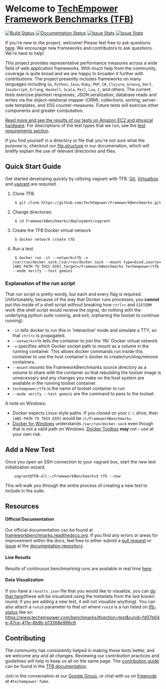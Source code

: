 
# Welcome to [TechEmpower Framework Benchmarks (TFB)](http://www.techempower.com/benchmarks/) 
[![Build Status](https://travis-ci.org/TechEmpower/FrameworkBenchmarks.svg?branch=master)](https://travis-ci.org/TechEmpower/FrameworkBenchmarks) 
[![Documentation Status](https://readthedocs.org/projects/frameworkbenchmarks/badge/?version=latest)](https://readthedocs.org/projects/frameworkbenchmarks/?badge=latest)
[![Issue Stats](http://www.issuestats.com/github/TechEmpower/FrameworkBenchmarks/badge/issue?style=flat)](http://www.issuestats.com/github/TechEmpower/FrameworkBenchmarks)
[![Issue Stats](http://www.issuestats.com/github/TechEmpower/FrameworkBenchmarks/badge/pr?style=flat)](http://www.issuestats.com/github/TechEmpower/FrameworkBenchmarks)

If you're new to the project, welcome! Please feel free to ask questions [here](https://github.com/TechEmpower/FrameworkBenchmarks/issues/2978). We encourage new frameworks and contributors to ask questions. We're here to help!

This project provides representative performance measures across a wide field of web application frameworks. With much help from the community, coverage is quite broad and we are happy to broaden it further with contributions. The project presently includes frameworks on many languages including `Go`, `Python`, `Java`, `Ruby`, `PHP`, `C#`, `Clojure`, `Groovy`, `Dart`, `JavaScript`, `Erlang`, `Haskell`, `Scala`, `Perl`, `Lua`, `C`, and others.  The current tests exercise plaintext responses, JSON seralization, database reads and writes via the object-relational mapper (ORM), collections, sorting, server-side templates, and XSS counter-measures. Future tests will exercise other components and greater computation.

[Read more and see the results of our tests on Amazon EC2 and physical hardware](http://www.techempower.com/benchmarks/). 
For descriptions of the test types that we run, see the 
[test requirements section](https://frameworkbenchmarks.readthedocs.org/en/latest/Project-Information/Framework-Tests/).

If you find yourself in a directory or file that you're not sure what the purpose is, checkout our [file structure](http://frameworkbenchmarks.readthedocs.org/en/latest/Codebase/#file-structure) in our documenation, which will briefly explain the use of relevant directories and files.

## Quick Start Guide

Get started developing quickly by utilizing vagrant with TFB. [Git](https://git-scm.com), 
[Virtualbox](https://www.virtualbox.org/) and [vagrant](https://www.vagrantup.com/) are 
required.

1. Clone TFB.

        $ git clone https://github.com/TechEmpower/FrameworkBenchmarks.git

2. Change directories

        $ cd FrameworkBenchmarks/deployment/vagrant

3. Create the TFB Docker virtual network

        $ docker network create tfb

4. Run a test.

        $ docker run -it --network=tfb -v /var/run/docker.sock:/var/run/docker.sock --mount type=bind,source=[ABS PATH TO THIS DIR],target=/FrameworkBenchmarks techempower/tfb --mode verify --test gemini

### Explanation of the run script

That run script is pretty wordy, but each and every flag is required. Unfortunately, because of the way that Docker runs processes, you **cannot** put this inside of a shell script without breaking how `ctrl+c` and `SIGTERM` work (the shell script would receive the signal, do nothing with the underlying python suite running, and exit, orphaning the toolset to continue running).

- `-it` tells docker to run this in 'interactive' mode and simulate a TTY, so that `ctrl+c` is propagated.
- `--network=tfb` tells the container to join the 'tfb' Docker virtual network
- `-v` specifies which Docker socket path to mount as a volume in the running container. This allows docker commands run inside this container to use the host container's docker to create/run/stop/remove containers.
- `--mount` mounts the FrameworkBenchmarks source directory as a volume to share with the container so that rebuilding the toolset image is unnecessary and any changes you make on the host system are available in the running toolset container.
- `techempower/tfb` is the name of toolset container to run
- `--mode verify --test gemini` are the command to pass to the toolset.

A note on Windows:

- Docker expects Linux-style paths. If you cloned on your `C:\` drive, then `[ABS PATH TO THIS DIR]` would be `/c/FrameworkBenchmarks`.
- [Docker for Windows](https://www.docker.com/docker-windows) understands `/var/run/docker.sock` even though that is not a valid path on Windows. [Docker Toolbox](https://docs.docker.com/toolbox/toolbox_install_windows/) **may** not - use at your own risk.

## Add a New Test

Once you open an SSH connection to your vagrant box, start the new test initialization wizard.

        vagrant@TFB-all:~/FrameworkBenchmarks$ tfb --new

This will walk you through the entire process of creating a new test to include in the suite.


## Resources

#### Official Documentation
Our official documentation can be found at 
[frameworkbenchmarks.readthedocs.org](https://frameworkbenchmarks.readthedocs.org/). 
If you find any errors or areas for improvement within the docs, feel free to either submit a [pull request](https://github.com/TechEmpower/TFB-Documentation/pulls) or [issue](https://github.com/TechEmpower/TFB-Documentation/issues) at the [documentation repository](https://github.com/TechEmpower/TFB-Documentation).

#### Live Results
Results of continuous benchmarking runs are available in real time [here](https://tfb-status.techempower.com/).

#### Data Visualization
If you have a `results.json` file that you would like to visualize, you can [do that here](https://www.techempower.com/benchmarks/#section=test)(these will be visualized using the metadata from the last known round; if you are adding a new test, it will not visualize anything). You can also attach a `runid` parameter to that url where `runid` is a run listed on [tfb-status](https://tfb-status.techempower.com) like so: https://www.techempower.com/benchmarks/#section=test&runid=fd07b64e-47ce-411e-8b9b-b13368e988c6

## Contributing

The community has consistently helped in making these tests better, and we welcome any and all changes. Reviewing our contribution practices and guidelines will help to keep us all on the same page. The [contribution guide](https://frameworkbenchmarks.readthedocs.org/en/latest/Development/Contributing-Guide/) can be found in the [TFB documentation](https://frameworkbenchmarks.readthedocs.org/).

Join in the conversation at our [Google Group](https://groups.google.com/forum/?fromgroups=#!forum/framework-benchmarks), or chat with us on [Freenode](https://webchat.freenode.net/) at `#techempower-fwbm`. 
